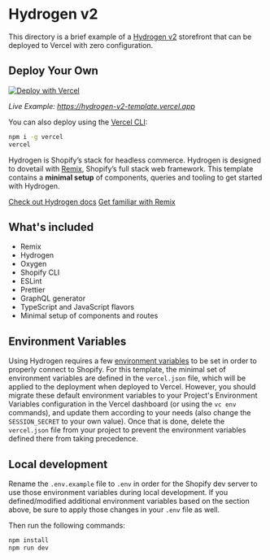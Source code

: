 # Hydrogen v2

This directory is a brief example of a [Hydrogen v2](https://shopify.dev/custom-storefronts/hydrogen) storefront that can be deployed to Vercel with zero configuration.

## Deploy Your Own

[![Deploy with Vercel](https://vercel.com/button)](https://vercel.com/new/clone?repository-url=https://github.com/khulnasoft-lab/devship/tree/main/examples/hydrogen-2&template=hydrogen-2)

_Live Example: https://hydrogen-v2-template.vercel.app_

You can also deploy using the [Vercel CLI](https://vercel.com/cli):

```sh
npm i -g vercel
vercel
```

Hydrogen is Shopify’s stack for headless commerce. Hydrogen is designed to dovetail with [Remix](https://remix.run/), Shopify’s full stack web framework. This template contains a **minimal setup** of components, queries and tooling to get started with Hydrogen.

[Check out Hydrogen docs](https://shopify.dev/custom-storefronts/hydrogen)
[Get familiar with Remix](https://remix.run/docs/en/v1)

## What's included

- Remix
- Hydrogen
- Oxygen
- Shopify CLI
- ESLint
- Prettier
- GraphQL generator
- TypeScript and JavaScript flavors
- Minimal setup of components and routes

## Environment Variables

Using Hydrogen requires a few [environment variables](https://shopify.dev/docs/custom-storefronts/hydrogen/environment-variables) to be set in order to properly connect to Shopify. For this template, the minimal set of environment variables are defined in the `vercel.json` file, which will be applied to the deployment when deployed to Vercel. However, you should migrate these default environment variables to your Project's Environment Variables configuration in the Vercel dashboard (or using the `vc env` commands), and update them according to your needs (also change the `SESSION_SECRET` to your own value). Once that is done, delete the `vercel.json` file from your project to prevent the environment variables defined there from taking precedence.

## Local development

Rename the `.env.example` file to `.env` in order for the Shopify dev server to use those environment variables during local development. If you defined/modified additional environment variables based on the section above, be sure to apply those changes in your `.env` file as well.

Then run the following commands:

```bash
npm install
npm run dev
```
